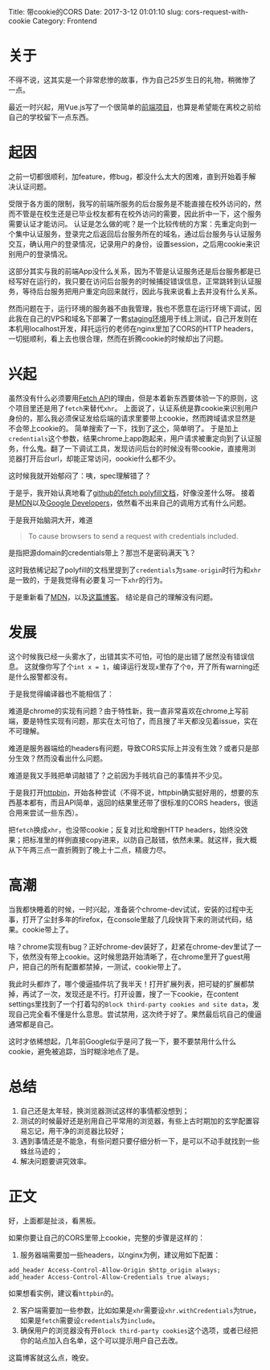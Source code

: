 Title:    带cookie的CORS
Date:     2017-3-12 01:01:10
slug:     cors-request-with-cookie
Category: Frontend

# 关于

不得不说，这其实是一个非常悲惨的故事，作为自己25岁生日的礼物，稍微惨了一点。

最近一时兴起，用Vue.js写了一个很简单的[前端项目](https://github.com/huiyiqun/iptv)，也算是希望能在离校之前给自己的学校留下一点东西。

# 起因

之前一切都很顺利，加feature，修bug，都没什么太大的困难，直到开始着手解决认证问题。

受限于各方面的限制，我写的前端所服务的后台服务是不能直接在校外访问的，然而不管是在校生还是已毕业校友都有在校外访问的需要，因此折中一下，这个服务需要认证才能访问。
认证是怎么做的呢？是一个比较传统的方案：先重定向到一个集中认证服务，登录完之后返回后台服务所在的域名，通过后台服务与认证服务交互，确认用户的登录情况，记录用户的身份，设置session，之后用cookie来识别用户的登录情况。

这部分其实与我的前端App没什么关系，因为不管是认证服务还是后台服务都是已经写好在运行的，我只要在访问后台服务的时候捕捉错误信息，正常跳转到认证服务，等待后台服务把用户重定向回来就行，因此与我来说看上去并没有什么关系。

然而问题在于，运行环境的服务器不由我管理，我也不愿意在运行环境下调试，因此我在自己的VPS和域名下部署了一套[staging环境](https://iptv.huiyiqun.me/)用于线上测试，自己开发则在本机用localhost开发，拜托运行的老师在nginx里加了CORS的HTTP headers，一切挺顺利，看上去也很合理，然而在折腾cookie的时候却出了问题。

# 兴起

虽然没有什么必须要用[Fetch API](https://fetch.spec.whatwg.org/)的理由，但是本着新东西要体验一下的原则，这个项目里还是用了`fetch`来替代`xhr`。
上面说了，认证系统是靠cookie来识别用户身份的，那么我必须保证发给后端的请求里要带上cookie，然而跨域请求显然是不会带上cookie的。
简单搜索了一下，找到了[这个](https://fetch.spec.whatwg.org/#cors-protocol-and-credentials)，简单明了。
于是加上`credentials`这个参数，结果chrome上app跑起来，用户请求被重定向到了认证服务，什么鬼。翻了一下调试工具，发现访问后台的时候没有带cookie，直接用浏览器打开后台url，却能正常访问，oookie什么都不少。

这时候我就开始郁闷了：咦，spec理解错了？

于是乎，我开始认真地看了[github的fetch polyfill文档](https://github.github.io/fetch/)，好像没差什么呀。
接着是[MDN](https://developer.mozilla.org/en-US/docs/Web/API/Fetch_API/Using_Fetch)以及[Google Developers](https://developers.google.com/web/updates/2015/03/introduction-to-fetch)，依然看不出来自己的调用方式有什么问题。

于是我开始脑洞大开，难道

> To cause browsers to send a request with credentials included.

是指把源domain的credentials带上？那岂不是密码满天飞？

这时我依稀记起了polyfill的文档里提到了`credentials`为`same-origin`时行为和`xhr`是一致的，于是我觉得有必要复习一下`xhr`的行为。

于是重新看了[MDN](https://developer.mozilla.org/en-US/docs/Web/API/XMLHttpRequest/withCredentials)，以及[这篇博客](https://quickleft.com/blog/cookies-with-my-cors/)。
结论是自己的理解没有问题。

# 发展

这个时候我已经一头雾水了，出错其实不可怕，可怕的是出错了居然没有错误信息。
这就像你写了个`int x = 1`，编译运行发现`x`里存了个`0`，开了所有warning还是什么报警都没有。

于是我觉得编译器也不能相信了：

难道是chrome的实现有问题？由于特性新，我一直非常喜欢在chrome上写前端，要是特性实现有问题，那实在太可怕了，而且搜了半天都没见着issue，实在不可理解。

难道是服务器端给的headers有问题，导致CORS实际上并没有生效？或者只是部分生效？然而没看出什么问题。

难道是我又手贱把单词敲错了？之前因为手贱坑自己的事情并不少见。

于是我打开[httpbin](https://httpbin.org)，开始各种尝试（不得不说，httpbin确实挺好用的，想要的东西基本都有，而且API简单，返回的结果里还带了很标准的CORS headers，很适合用来尝试一些东西）。

把`fetch`换成`xhr`，也没带cookie；反复对比和增删HTTP headers，始终没效果；把标准里的样例直接copy进来，以防自己敲错，依然未果。就这样，我大概从下午两三点一直折腾到了晚上十二点，精疲力尽。

# 高潮

当我都快睡着的时候，一时兴起，准备装个chrome-dev试试，安装的过程中无事，打开了尘封多年的firefox，在console里敲了几段快背下来的测试代码，结果。cookie带上了。

啥？chrome实现有bug？正好chrome-dev装好了，赶紧在chrome-dev里试了一下，依然没有带上cookie。这时候思路开始清晰了，在chrome里开了guest用户，把自己的所有配置都禁掉，一测试，cookie带上了。

我此时头都炸了，哪个傻逼插件坑了我半天！打开扩展列表，把可疑的扩展都禁掉，再试了一次，发现还是不行。打开设置，搜了一下cookie，在content settings里找到了一个打着勾的`Block third-party cookies and site data`，发现自己完全看不懂是什么意思。尝试禁用，这次终于好了。果然最后坑自己的傻逼通常都是自己。

这时才依稀想起，几年前Google似乎是问了我一下，要不要禁用什么什么cookie，避免被追踪，当时糊涂地点了是。

# 总结

1. 自己还是太年轻，换浏览器测试这样的事情都没想到；
2. 测试的时候最好还是别用自己平常用的浏览器，有些上古时期加的玄学配置容易忘记，用干净的浏览器比较好；
3. 遇到事情还是不能急，有些问题只要仔细分析一下，是可以不动手就找到一些蛛丝马迹的；
4. 解决问题要讲究效率。

# 正文

好，上面都是扯淡，看黑板。

如果你要让自己的CORS里带上cookie，完整的步骤是这样的：

1. 服务器端需要加一些headers，以nginx为例，建议用如下配置：

```nginx
add_header Access-Control-Allow-Origin $http_origin always;
add_header Access-Control-Allow-Credentials true always;
```

如果想看实例，建议看`httpbin`的。

2. 客户端需要加一些参数，比如如果是`xhr`需要设`xhr.withCredentials`为true，如果是`fetch`需要设`credentials`为`include`。
3. 确保用户的浏览器没有开`Block third-party cookies`这个选项，或者已经把你的站点加入白名单，这个可以提示用户自己去改。

这篇博客就这么点，晚安。
